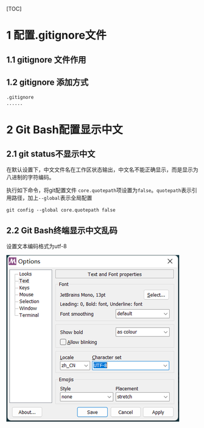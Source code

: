 [TOC]

# 1 配置.gitignore文件

## 1.1 gitignore 文件作用

## 1.2 gitignore 添加方式

```gitignore
.gitignore
......
```

# 2 Git Bash配置显示中文

## 2.1 git status不显示中文

在默认设置下，中文文件名在工作区状态输出，中文名不能正确显示，而是显示为八进制的字符编码。

执行如下命令，将git配置文件 `core.quotepath`项设置为`false`。`quotepath`表示引用路径，加上`--global`表示全局配置

```shell
git config --global core.quotepath false
```

## 2.2 Git Bash终端显示中文乱码

设置文本编码格式为utf-8

![image-20221211173345006](../00%20picture/image-20221211173345006.png)

